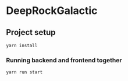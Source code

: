 # DeepRockGalactic

## Project setup

```
yarn install
```

### Running backend and frontend together

```
yarn run start
```
